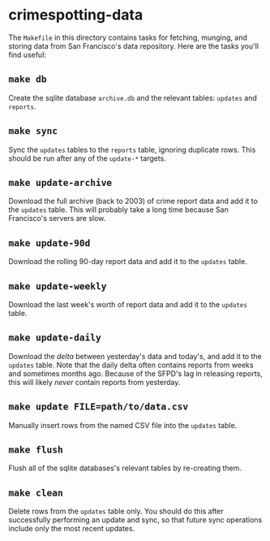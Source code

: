 # crimespotting-data
The `Makefile` in this directory contains tasks for fetching, munging, and storing data from San Francisco's data repository. Here are the tasks you'll find useful:

## `make db`
Create the sqlite database `archive.db` and the relevant tables: `updates` and `reports`.

## `make sync`
Sync the `updates` tables to the `reports` table, ignoring duplicate rows. This should be run after any of the `update-*` targets.

## `make update-archive`
Download the full archive (back to 2003) of crime report data and add it to the `updates` table. This will probably take a long time because San Francisco's servers are slow.

## `make update-90d`
Download the rolling 90-day report data and add it to the `updates` table.

## `make update-weekly`
Download the last week's worth of report data and add it to the `updates` table.

## `make update-daily`
Download the *delta* between yesterday's data and today's, and add it to the `updates` table. Note that the daily delta often contains reports from weeks and sometimes months ago. Because of the SFPD's lag in releasing reports, this will likely *never* contain reports from yesterday.

## `make update FILE=path/to/data.csv`
Manually insert rows from the named CSV file into the `updates` table.

## `make flush`
Flush all of the sqlite databases's relevant tables by re-creating them.

## `make clean`
Delete rows from the `updates` table only. You should do this after successfully performing an update and sync, so that future sync operations include only the most recent updates.
